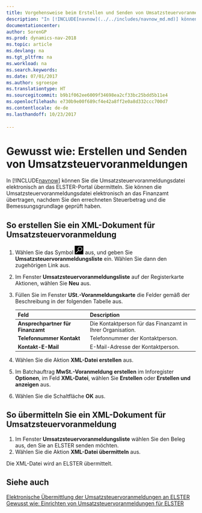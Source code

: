 ```yaml
---
title: Vorgehensweise beim Erstellen und Senden von Umsatzsteuervoranmeldungen
description: "In [!INCLUDE[navnow](../../includes/navnow_md.md)] können Sie die Umsatzsteuervoranmeldungsdatei elektronisch an das ELSTER-Portal übermitteln. Sie können die Umsatzsteuervoranmeldungsdatei elektronisch an das Finanzamt übertragen, nachdem Sie den errechneten Steuerbetrag und die Bemessungsgrundlage geprüft haben."
documentationcenter: 
author: SorenGP
ms.prod: dynamics-nav-2018
ms.topic: article
ms.devlang: na
ms.tgt_pltfrm: na
ms.workload: na
ms.search.keywords: 
ms.date: 07/01/2017
ms.author: sgroespe
ms.translationtype: HT
ms.sourcegitcommit: b9b1f062ee6009f34698ea2cf33bc25bdd5b11e4
ms.openlocfilehash: e730b9e00f689cf4e42a8ff2e0a8d332ccc700d7
ms.contentlocale: de-de
ms.lasthandoff: 10/23/2017

---
```

# <a name="how-to-create-and-submit-sales-vat-advance-notifications"></a>Gewusst wie: Erstellen und Senden von Umsatzsteuervoranmeldungen
In [!INCLUDE[navnow](../../includes/navnow_md.md)] können Sie die Umsatzsteuervoranmeldungsdatei elektronisch an das ELSTER-Portal übermitteln. Sie können die Umsatzsteuervoranmeldungsdatei elektronisch an das Finanzamt übertragen, nachdem Sie den errechneten Steuerbetrag und die Bemessungsgrundlage geprüft haben.  

## <a name="to-create-an-xml-document-for-sales-vat-advance-notification"></a>So erstellen Sie ein XML-Dokument für Umsatzsteuervoranmeldung  

1.  Wählen Sie das Symbol ![Nach Seite oder Bericht suchen](../../media/ui-search/search_small.png "Symbol „Nach Seite oder Bericht suchen”") aus, und geben Sie **Umsatzsteuervoranmeldungsliste** ein. Wählen Sie dann den zugehörigen Link aus.  
2.  Im Fenster **Umsatzsteuervoranmeldungsliste** auf der Registerkarte Aktionen, wählen Sie **Neu** aus.  
3.  Füllen Sie im Fenster **USt.-Voranmeldungskarte** die Felder gemäß der Beschreibung in der folgenden Tabelle aus.  

    |Feld|Description|  
    |------------------------------------|---------------------------------------|  
    |**Ansprechpartner für Finanzamt**|Die Kontaktperson für das Finanzamt in Ihrer Organisation.|  
    |**Telefonnummer Kontakt**|Telefonnummer der Kontaktperson.|  
    |**Kontakt-E-Mail**|E-Mail-Adresse der Kontaktperson.|  

5.  Wählen Sie die Aktion **XML-Datei erstellen** aus.  
6.  Im Batchauftrag **MwSt.-Voranmeldung erstellen** im Inforegister **Optionen**, im Feld **XML-Datei**, wählen Sie **Erstellen** oder **Erstellen und anzeigen** aus.  
7.  Wählen Sie die Schaltfläche **OK** aus.  

## <a name="to-submit-an-xml-document-for-sales-vat-advance-notification"></a>So übermitteln Sie ein XML-Dokument für Umsatzsteuervoranmeldung  

1.  Im Fenster **Umsatzsteuervoranmeldungsliste** wählen Sie den Beleg aus, den Sie an ELSTER senden möchten.  
2.  Wählen Sie die Aktion **XML-Datei übermitteln** aus.  

Die XML-Datei wird an ELSTER übermittelt.  

## <a name="see-also"></a>Siehe auch  
 [Elektronische Übermittlung der Umsatzsteuervoranmeldungen an ELSTER](electronic-submission-of-sales-vat-advance-notifications-to-elster.md)   
 [Gewusst wie: Einrichten von Umsatzsteuervoranmeldungen für ELSTER](how-to-set-up-sales-vat-advance-notifications-for-elster.md)

